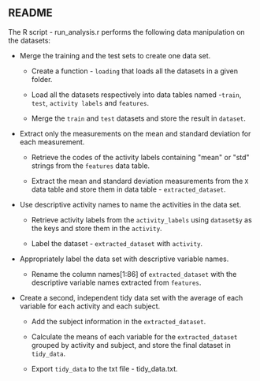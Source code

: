 README
---

The R script - run_analysis.r performs the following data manipulation on the datasets:

- Merge the training and the test sets to create one data set.
	- Create a function - `loading` that loads all the datasets in a given folder.
	 
	- Load all the datasets respectively into data tables named -`train`, `test`, `activity labels` and `features`.
	
	- Merge the `train` and `test` datasets and store the result in `dataset`.

- Extract only the measurements on the mean and standard deviation for each measurement.

	- Retrieve the codes of the activity labels containing "mean" or "std" strings from the `features` data table.

	- Extract the mean and standard deviation measurements from the `X` data table and store them in data table - `extracted_dataset`.

- Use descriptive activity names to name the activities in the data set.
	- Retrieve activity labels from the `activity_labels` using `dataset$y` as the keys and store them in the `activity`.
	 
	- Label the dataset - `extracted_dataset` with `activity`.
	
- Appropriately label the data set with descriptive variable names.   
	- Rename the column names[1:86] of `extracted_dataset` with the descriptive variable names extracted from `features`.

- Create a second, independent tidy data set with the average of each variable for each activity and each subject.
	- Add the subject information in the `extracted_dataset`.
	
	- Calculate the means of each variable for the `extracted_dataset` grouped by activity and subject, and store the final dataset in `tidy_data`.

	- Export `tidy_data` to the txt file - tidy_data.txt.
